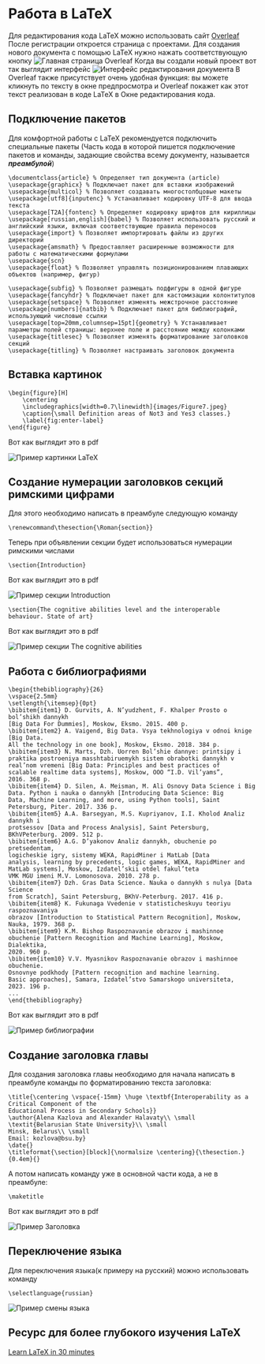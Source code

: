 # Работа в LaTeX 
Для редактирования кода LaTeX можно использовать сайт [Overleaf](https://www.overleaf.com "Главная страница Overleaf")
После регистрации откроется страница с проектами. Для создания нового документа с помощью LaTeX нужно нажать соответствующую кнопку
![Главная страница Overleaf](https://github.com/iis-42x70x/RPIIS/blob/Бурбас_Д/Lab_3_/images_latex/beginning_latex.png)
Когда вы создали новый проект вот так выглядит интерфейс
![Интерфейс редактирования документа](https://github.com/iis-42x70x/RPIIS/blob/Бурбас_Д/Lab_3_/images_latex/editing_latex.png)
В Overleaf также присутствует очень удобная функция: вы можете кликнуть по тексту в окне предпросмотра и Overleaf покажет как этот текст реализован в коде LaTeX в Окне редактирования кода.
## Подключение пакетов
Для комфортной работы с LaTeX рекомендуется подключить специальные пакеты
(Часть кода в которой пишется подключение пакетов и команды, задающие свойства всему документу, называется ***преамбулой***)
```
\documentclass{article} % Определяет тип документа (article)
\usepackage{graphicx} % Подключает пакет для вставки изображений
\usepackage{multicol} % Позволяет создавать многостолбцовые макеты
\usepackage[utf8]{inputenc} % Устанавливает кодировку UTF-8 для ввода текста
\usepackage[T2A]{fontenc} % Определяет кодировку шрифтов для кириллицы
\usepackage[russian,english]{babel} % Позволяет использовать русский и английский языки, включая соответствующие правила переносов
\usepackage{import} % Позволяет импортировать файлы из других директорий
\usepackage{amsmath} % Предоставляет расширенные возможности для работы с математическими формулами
\usepackage{scn} 
\usepackage{float} % Позволяет управлять позиционированием плавающих объектов (например, фигур)

\usepackage{subfig} % Позволяет размещать подфигуры в одной фигуре
\usepackage{fancyhdr} % Подключает пакет для кастомизации колонтитулов
\usepackage{setspace} % Позволяет изменять межстрочное расстояние
\usepackage[numbers]{natbib} % Подключает пакет для библиографий, использующий числовые ссылки
\usepackage[top=20mm,columnsep=15pt]{geometry} % Устанавливает параметры полей страницы: верхнее поле и расстояние между колонками
\usepackage{titlesec} % Позволяет изменять форматирование заголовков секций
\usepackage{titling} % Позволяет настраивать заголовок документа
```
## Вставка картинок
```
\begin{figure}[H]
    \centering
    \includegraphics[width=0.7\linewidth]{images/Figure7.jpeg}
    \caption{\small Definition areas of Not3 and Yes3 classes.}
    \label{fig:enter-label}
\end{figure}
```
Вот как выглядит это в pdf

![Пример картинки LaTeX](https://github.com/iis-42x70x/RPIIS/blob/Бурбас_Д/Lab_3_/images_latex/figure_example.png)
## Создание нумерации заголовков секций римскими цифрами
Для этого необходимо написать в преамбуле следующую команду
```
\renewcommand\thesection{\Roman{section}}
```
Теперь при объявлении секции будет использоваться нумерации римскими числами
```
\section{Introduction}
```
Вот как выглядит это в pdf

![Пример секции Introduction](https://github.com/iis-42x70x/RPIIS/blob/Бурбас_Д/Lab_3_/images_latex/roman_section_example1.png)
```
\section{The cognitive abilities level and the interoperable behaviour. State of art}
```
Вот как выглядит это в pdf

![Пример секции The cognitive abilities](https://github.com/iis-42x70x/RPIIS/blob/Бурбас_Д/Lab_3_/images_latex/roman_section_example2.png)
## Работа с библиографиями
```
\begin{thebibliography}{26}
\vspace{2.5mm}
\setlength{\itemsep}{0pt}
\bibitem{item1} D. Gurvits, A. N’yudzhent, F. Khalper Prosto o bol’shikh dannykh
[Big Data For Dummies], Moskow, Eksmo. 2015. 400 p.
\bibitem{item2} A. Vaigend, Big Data. Vsya tekhnologiya v odnoi knige [Big Data.
All the technology in one book], Moskow, Eksmo. 2018. 384 p.
\bibitem{item3} N. Marts, Dzh. Uorren Bol’shie dannye: printsipy i praktika postroeniya masshtabiruemykh sistem obrabotki dannykh v
real’nom vremeni [Big Data: Principles and best practices of
scalable realtime data systems], Moskow, OOO “I.D. Vil’yams”,
2016. 368 p.
\bibitem{item4} D. Silen, A. Meisman, M. Ali Osnovy Data Science i Big
Data. Python i nauka o dannykh [Introducing Data Science: Big
Data, Machine Learning, and more, using Python tools], Saint
Petersburg, Piter. 2017. 336 p.
\bibitem{item5} A.A. Barsegyan, M.S. Kupriyanov, I.I. Kholod Analiz dannykh i
protsessov [Data and Process Analysis], Saint Petersburg, BKhVPeterburg. 2009. 512 p.
\bibitem{item6} A.G. D’yakonov Analiz dannykh, obuchenie po pretsedentam,
logicheskie igry, sistemy WEKA, RapidMiner i MatLab [Data
analysis, learning by precedents, logic games, WEKA, RapidMiner and MatLab systems], Moskow, Izdatel’skii otdel fakul’teta
VMK MGU imeni M.V. Lomonosova. 2010. 278 p.
\bibitem{item7} Dzh. Gras Data Science. Nauka o dannykh s nulya [Data Science
from Scratch], Saint Petersburg, BKhV-Peterburg. 2017. 416 p.
\bibitem{item8} K. Fukunaga Vvedenie v statisticheskuyu teoriyu raspoznavaniya
obrazov [Introduction to Statistical Pattern Recognition], Moskow,
Nauka, 1979. 368 p.
\bibitem{item9} K.M. Bishop Raspoznavanie obrazov i mashinnoe obuchenie [Pattern Recognition and Machine Learning], Moskow, Dialektika,
2020. 960 p.
\bibitem{item10} V.V. Myasnikov Raspoznavanie obrazov i mashinnoe obuchenie.
Osnovnye podkhody [Pattern recognition and machine learning.
Basic approaches], Samara, Izdatel’stvo Samarskogo universiteta,
2023. 196 p.
...
\end{thebibliography}
```
Вот как выглядит это в pdf

![Пример библиографии](https://github.com/iis-42x70x/RPIIS/blob/Бурбас_Д/Lab_3_/images_latex/biblio_example.png)
## Создание заголовка главы
Для создания заголовка главы необходимо для начала написать в преамбуле команды по форматированию текста заголовка:
```
\title{\centering \vspace{-15mm} \huge \textbf{Interoperability as a Critical Component of the
Educational Process in Secondary Schools}}
\author{Alena Kazlova and Alexander Halavaty\\ \small
\textit{Belarusian State University}\\ \small
Minsk, Belarus\\ \small
Email: kozlova@bsu.by}
\date{}
\titleformat{\section}[block]{\normalsize \centering}{\thesection.}{0.4em}{}
```
А потом написать команду уже в основной части кода, а не в преамбуле:
```
\maketitle
```
Вот как выглядит это в pdf

![Пример Заголовка](https://github.com/iis-42x70x/RPIIS/blob/Бурбас_Д/Lab_3_/images_latex/headline_example.png)
## Переключение языка
Для переключения языка(к примеру на русский) можно использовать команду
```
\selectlanguage{russian}
```
![Пример смены языка](https://github.com/iis-42x70x/RPIIS/blob/Бурбас_Д/Lab_3_/images_latex/select_lang_example.png)
## Ресурс для более глубокого изучения LaTeX
[Learn LaTeX in 30 minutes](https://www.overleaf.com/learn/latex/Learn_LaTeX_in_30_minutes "Туториалы от Overleaf")